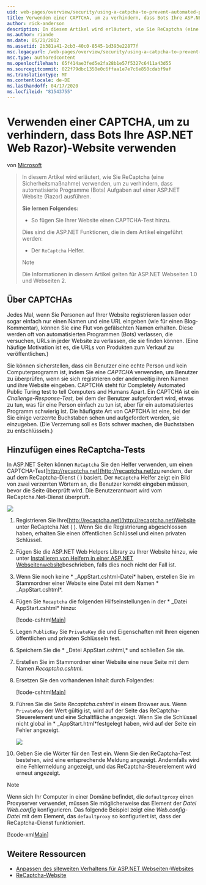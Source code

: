 ```yaml
---
uid: web-pages/overview/security/using-a-catpcha-to-prevent-automated-programs-bots-from-using-your-aspnet-web-site
title: Verwenden einer CAPTCHA, um zu verhindern, dass Bots Ihre ASP.NET Web Razor) Website verwenden | Microsoft Docs
author: rick-anderson
description: In diesem Artikel wird erläutert, wie Sie ReCaptcha (eine Sicherheitsmaßnahme) verwenden, um zu verhindern, dass automatisierte Programme (Bots) Aufgaben in einem ASP.NET Webseiten (Razor) ausführen, die wir...
ms.author: riande
ms.date: 05/21/2012
ms.assetid: 2b381a41-2cb3-40c0-8545-1d393e22877f
msc.legacyurl: /web-pages/overview/security/using-a-catpcha-to-prevent-automated-programs-bots-from-using-your-aspnet-web-site
msc.type: authoredcontent
ms.openlocfilehash: 65f414ae3fed5e2fa28b1e57f5327c6411a43d55
ms.sourcegitcommit: 022f79dbc1350e0c6ffaa1e7e7c6e850cdabf9af
ms.translationtype: MT
ms.contentlocale: de-DE
ms.lasthandoff: 04/17/2020
ms.locfileid: "81543755"
---
```

# <a name="using-a-captcha-to-prevent-bots-from-using-your-aspnet-web-razor-site"></a>Verwenden einer CAPTCHA, um zu verhindern, dass Bots Ihre ASP.NET Web Razor)-Website verwenden

von [Microsoft](https://github.com/microsoft)

> In diesem Artikel wird erläutert, wie Sie ReCaptcha (eine Sicherheitsmaßnahme) verwenden, um zu verhindern, dass automatisierte Programme (Bots) Aufgaben auf einer ASP.NET Website (Razor) ausführen.
> 
> **Sie lernen Folgendes:** 
> 
> - So fügen Sie Ihrer Website einen CAPTCHA-Test hinzu.
> 
> Dies sind die ASP.NET Funktionen, die in dem Artikel eingeführt werden:
> 
> - Der `ReCaptcha` Helfer.
> 
> > [!NOTE]
> > Die Informationen in diesem Artikel gelten für ASP.NET Webseiten 1.0 und Webseiten 2.

## <a name="about-captchas"></a>Über CAPTCHAs

Jedes Mal, wenn Sie Personen auf Ihrer Website registrieren lassen oder sogar einfach nur einen Namen und eine URL eingeben (wie für einen Blog-Kommentar), können Sie eine Flut von gefälschten Namen erhalten. Diese werden oft von automatisierten Programmen (Bots) verlassen, die versuchen, URLs in jeder Website zu verlassen, die sie finden können. (Eine häufige Motivation ist es, die URLs von Produkten zum Verkauf zu veröffentlichen.)

Sie können sicherstellen, dass ein Benutzer eine echte Person und kein Computerprogramm ist, indem Sie eine *CAPTCHA* verwenden, um Benutzer zu überprüfen, wenn sie sich registrieren oder anderweitig ihren Namen und ihre Website eingeben. CAPTCHA steht für Completely Automated Public Turing test to tell Computers and Humans Apart. Ein CAPTCHA ist ein *Challenge-Response-Test,* bei dem der Benutzer aufgefordert wird, etwas zu tun, was für eine Person einfach zu tun ist, aber für ein automatisiertes Programm schwierig ist. Die häufigste Art von CAPTCHA ist eine, bei der Sie einige verzerrte Buchstaben sehen und aufgefordert werden, sie einzugeben. (Die Verzerrung soll es Bots schwer machen, die Buchstaben zu entschlüsseln.)

## <a name="adding-a-recaptcha-test"></a>Hinzufügen eines ReCaptcha-Tests

In ASP.NET Seiten können `ReCaptcha` Sie den Helfer verwenden, um einen CAPTCHA-Test[http://recaptcha.net](http://recaptcha.net)zu rendern, der auf dem ReCaptcha-Dienst ( ) basiert. Der `ReCaptcha` Helfer zeigt ein Bild von zwei verzerrten Wörtern an, die Benutzer korrekt eingeben müssen, bevor die Seite überprüft wird. Die Benutzerantwort wird vom ReCaptcha.Net-Dienst überprüft.

![](using-a-catpcha-to-prevent-automated-programs-bots-from-using-your-aspnet-web-site/_static/image1.jpg)

1. Registrieren Sie Ihre[http://recaptcha.net](http://recaptcha.net)Website unter ReCaptcha.Net ( ). Wenn Sie die Registrierung abgeschlossen haben, erhalten Sie einen öffentlichen Schlüssel und einen privaten Schlüssel.
2. Fügen Sie die ASP.NET Web Helpers Library zu Ihrer Website hinzu, wie unter [Installieren von Helfern in einer ASP.NET Webseitenwebsite](https://go.microsoft.com/fwlink/?LinkId=252372)beschrieben, falls dies noch nicht der Fall ist.
3. Wenn Sie noch keine * \_AppStart.cshtml-Datei* haben, erstellen Sie im Stammordner einer Website eine Datei mit dem Namen * \_AppStart.cshtml*.
4. Fügen Sie `Recaptcha` die folgenden Hilfseinstellungen in der * \_Datei AppStart.cshtml* hinzu: 

    [!code-cshtml[Main](using-a-catpcha-to-prevent-automated-programs-bots-from-using-your-aspnet-web-site/samples/sample1.cshtml?highlight=6-7)]
5. Legen `PublicKey` Sie `PrivateKey` die und Eigenschaften mit Ihren eigenen öffentlichen und privaten Schlüsseln fest.
6. Speichern Sie die * \_Datei AppStart.cshtml,* und schließen Sie sie.
7. Erstellen Sie im Stammordner einer Website eine neue Seite mit dem Namen *Recaptcha.cshtml*.
8. Ersetzen Sie den vorhandenen Inhalt durch Folgendes: 

    [!code-cshtml[Main](using-a-catpcha-to-prevent-automated-programs-bots-from-using-your-aspnet-web-site/samples/sample2.cshtml)]
9. Führen Sie die Seite *Recaptcha.cshtml* in einem Browser aus. Wenn `PrivateKey` der Wert gültig ist, wird auf der Seite das ReCaptcha-Steuerelement und eine Schaltfläche angezeigt. Wenn Sie die Schlüssel nicht global in * \_AppStart.html*festgelegt haben, wird auf der Seite ein Fehler angezeigt. 

    ![](using-a-catpcha-to-prevent-automated-programs-bots-from-using-your-aspnet-web-site/_static/image1.png)
10. Geben Sie die Wörter für den Test ein. Wenn Sie den ReCaptcha-Test bestehen, wird eine entsprechende Meldung angezeigt. Andernfalls wird eine Fehlermeldung angezeigt, und das ReCaptcha-Steuerelement wird erneut angezeigt.

> [!NOTE]
> Wenn sich Ihr Computer in einer Domäne befindet, die `defaultproxy` einen Proxyserver verwendet, müssen Sie möglicherweise das Element der *Datei Web.config* konfigurieren. Das folgende Beispiel zeigt eine *Web.config-Datei* mit dem Element, das `defaultproxy` so konfiguriert ist, dass der ReCaptcha-Dienst funktioniert.
> 
> [!code-xml[Main](using-a-catpcha-to-prevent-automated-programs-bots-from-using-your-aspnet-web-site/samples/sample3.xml)]

<a id="Additional_Resources"></a>
## <a name="additional-resources"></a>Weitere Ressourcen

- [Anpassen des siteweiten Verhaltens für ASP.NET Webseiten-Websites](https://go.microsoft.com/fwlink/?LinkId=202906)
- [ReCaptcha-Website](https://www.google.com/recaptcha)
